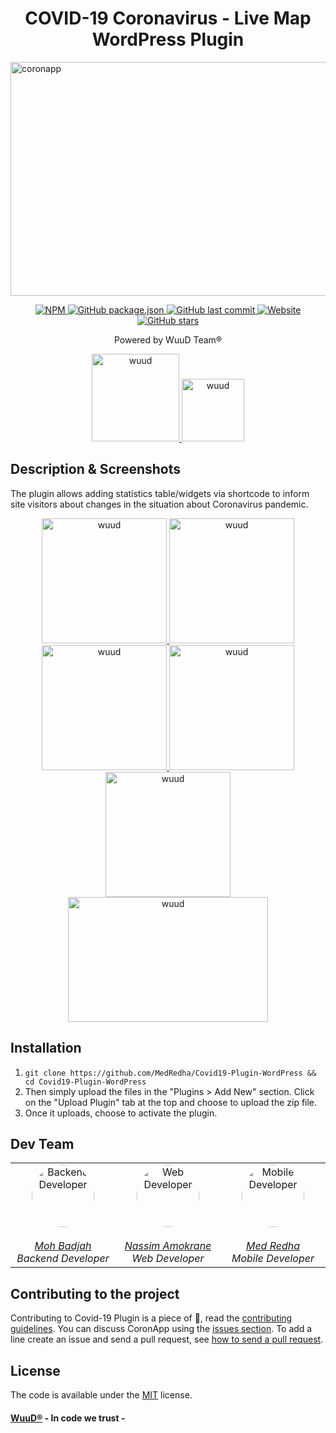 <h1 align="center">COVID-19 Coronavirus - Live Map WordPress Plugin</h1>

<img width="914" height="374" src="https://www.laccd.edu/About/News/PublishingImages/covid-19-image.png" alt="coronapp">
<p align="center">
	<a href="https://wuud.net">
		<img alt="NPM" src="https://img.shields.io/npm/l/react?color=black">
		<img alt="GitHub package.json 
			  " src="https://img.shields.io/badge/Release-2.1.4-orange">
		<img alt="GitHub last commit" src="https://img.shields.io/github/last-commit/MedRedha/CoronApp?color=purple">
		<img alt="Website" src="https://img.shields.io/website?down_color=red&down_message=maintenance&style=flat-square&up_message=online&url=https%3A%2F%2Fwuud.net"> <img alt="GitHub stars" src="https://img.shields.io/github/stars/TeamWuuD/WuuD-Website?style=social">
	</a>
</p>

<p align="center">
    Powered by WuuD Team®
</p>
<p align="center">
	<a href="https://wuud.net">
		<img width="140" height="140" src="https://github.com/TeamWuuD/WuuD-Website/blob/master/favicon.ico?raw=true" alt="wuud">
	</a>
	<a href="https://wuud.net">
		<img width="100" height="100" src="https://nycreatis.com/code/covid19/wp-content/uploads/2020/04/logo_min.png" alt="wuud">
	</a>
</p>

## Description & Screenshots

The plugin allows adding statistics table/widgets via shortcode to inform site visitors about changes in the situation about Coronavirus pandemic.

<p align="center">
	<a href="https://wuud.net">
		<img width="200" height="200" src="https://camo.envatousercontent.com/b7996fe2a387b6c4ece2f6679b365bf471bfd44e/68747470733a2f2f6e79637265617469732e636f6d2f636f6e7461637468756e7465722f646174612f696d672f313538343635323230372e6a7067" alt="wuud">
	</a>
	<a href="https://wuud.net">
		<img width="200" height="200" src="https://camo.envatousercontent.com/3fa8932ebc6f574b1b301bb4d05ffb1d741aca1e/68747470733a2f2f6e79637265617469732e636f6d2f636f6e7461637468756e7465722f646174612f696d672f6261722e6a70673f32" alt="wuud">
	</a>
	<a href="https://wuud.net">
		<img width="200" height="200" src="https://camo.envatousercontent.com/321c86ca9a2caec16eb1b5c123552cd9534c4f53/68747470733a2f2f6e79637265617469732e636f6d2f636f6e7461637468756e7465722f646174612f696d672f736462725f7769646765742e6a7067" alt="wuud">
	</a>
	<a href="https://wuud.net">
		<img width="200" height="200" src="https://camo.envatousercontent.com/8bf8b20de34f606bac3db21d17b3c3312b6224de/68747470733a2f2f6e79637265617469732e636f6d2f636f6e7461637468756e7465722f646174612f696d672f5461626c655f6f665f436f756e74726965732e6a70673f35" alt="wuud">
	</a>
	<a href="https://wuud.net">
		<img width="200" height="200" src="https://camo.envatousercontent.com/95a6582f08214bcc9a22b63ef0ddb804f4e797a7/68747470733a2f2f6e79637265617469732e636f6d2f636f6e7461637468756e7465722f646174612f696d672f7469636b6572732e6a7067" alt="wuud">
	</a>
	<a href="https://wuud.net">
		<img width="320" height="200" src="https://camo.envatousercontent.com/bad2271c58767bffdea4bfebcfab959b227160e7/68747470733a2f2f6e79637265617469732e636f6d2f636f6e7461637468756e7465722f646174612f696d672f636f762d696c6c2e6a70673f32" alt="wuud">
	</a>
</p>

## Installation

1. `git clone https://github.com/MedRedha/Covid19-Plugin-WordPress && cd Covid19-Plugin-WordPress`
2. Then simply upload the files in the "Plugins > Add New" section. Click on the "Upload Plugin" tab at the top and choose to upload the zip file.
3. Once it uploads, choose to activate the plugin.

## Dev Team

<table align="center">
<tbody>
  <tr>
    <td align="center" valign="top" width="11%">
      <a href="https://github.com/badjio">
        <img
          alt="Backend Developer"
          src="https://avatars2.githubusercontent.com/u/15873766?s=400&v=4"
          style="border-radius: 50px"
          width="100"
          height="100"
        />
        <br />
        <br />
        <i>Moh Badjah</i>
        <br />
      </a>
      <i>Backend Developer</i>
    </td>
    <td align="center" valign="top" width="11%">
      <a href="https://github.com/na6im">
        <img
          alt="Web Developer"
          src="https://avatars1.githubusercontent.com/u/38627023?s=400&v=4"
          style="border-radius: 50px"
          width="100"
          height="100"
        />
        <br />
        <br />
        <i>Nassim Amokrane</i>
        <br />
      </a>
      <i>Web Developer</i>
    </td>
    <td align="center" valign="top" width="11%">
      <a href="https://github.com/MedRedha">
        <img
          alt="Mobile Developer"
          src="https://github.com/medredha.png?s=75"
          style="border-radius: 50px"
          width="100"
          height="100"
        />
        <br />
        <br />
        <i>Med Redha</i>
        <br />
      </a>
      <i>Mobile Developer</i>
    </td>
  </tr>
</tbody>
</table>

## Contributing to the project

Contributing to Covid-19 Plugin is a piece of :cake:, read the [contributing guidelines](https://github.com/MedRedha/CoronApp/blob/master/.github/CONTRIBUTING.md). You can discuss CoronApp using the [issues section](https://github.com/MedRedha/CoronApp/issues/new). To add a line create an issue and send a pull request, see [how to send a pull request](https://github.com/MedRedha/CoronApp/blob/master/.github/CONTRIBUTING.md).

## License

The code is available under the [MIT](https://github.com/MedRedha/CoronApp/blob/master/LICENSE) license.

#### [WuuD®](http://wuud.net/) - In code we trust -
